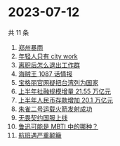 # 2023-07-12

共 11 条

<!-- BEGIN -->
<!-- 最后更新时间 Wed Jul 12 2023 12:09:39 GMT+0800 (China Standard Time) -->

1. [郑州暴雨](https://www.zhihu.com/search?q=%E9%83%91%E5%B7%9E%E6%9A%B4%E9%9B%A8)
1. [年轻人只有 city work](https://www.zhihu.com/search?q=%E5%B9%B4%E8%BD%BB%E4%BA%BA%E5%8F%AA%E6%9C%89%20city%20work)
1. [离职后怎么退出工作群](https://www.zhihu.com/search?q=%E7%A6%BB%E8%81%8C%E5%90%8E%E6%80%8E%E4%B9%88%E9%80%80%E5%87%BA%E5%B7%A5%E4%BD%9C%E7%BE%A4)
1. [海贼王 1087 话情报](https://www.zhihu.com/search?q=%E6%B5%B7%E8%B4%BC%E7%8E%8B%201087%20%E8%AF%9D%E6%83%85%E6%8A%A5)
1. [宝格丽官网疑把台湾列为国家](https://www.zhihu.com/search?q=%E5%AE%9D%E6%A0%BC%E4%B8%BD%E5%AE%98%E7%BD%91%E7%96%91%E6%8A%8A%E5%8F%B0%E6%B9%BE%E5%88%97%E4%B8%BA%E5%9B%BD%E5%AE%B6)
1. [上半年社融规模增量 21.55 万亿元](https://www.zhihu.com/search?q=%E4%B8%8A%E5%8D%8A%E5%B9%B4%E7%A4%BE%E8%9E%8D%E8%A7%84%E6%A8%A1%E5%A2%9E%E9%87%8F%2021.55%20%E4%B8%87%E4%BA%BF%E5%85%83)
1. [上半年人民币存款增加 20.1 万亿元](https://www.zhihu.com/search?q=%E4%B8%8A%E5%8D%8A%E5%B9%B4%E4%BA%BA%E6%B0%91%E5%B8%81%E5%AD%98%E6%AC%BE%E5%A2%9E%E5%8A%A0%2020.1%20%E4%B8%87%E4%BA%BF%E5%85%83)
1. [朱雀二号运载火箭发射成功](https://www.zhihu.com/search?q=%E6%9C%B1%E9%9B%80%E4%BA%8C%E5%8F%B7%E8%BF%90%E8%BD%BD%E7%81%AB%E7%AE%AD%E5%8F%91%E5%B0%84%E6%88%90%E5%8A%9F)
1. [无畏契约国服上线](https://www.zhihu.com/search?q=%E6%97%A0%E7%95%8F%E5%A5%91%E7%BA%A6%E5%9B%BD%E6%9C%8D%E4%B8%8A%E7%BA%BF)
1. [鲁迅可能是 MBTI 中的哪种？](https://www.zhihu.com/search?q=%E9%B2%81%E8%BF%85%E5%8F%AF%E8%83%BD%E6%98%AF%20MBTI%20%E4%B8%AD%E7%9A%84%E5%93%AA%E7%A7%8D%EF%BC%9F)
1. [航班遇严重颠簸](https://www.zhihu.com/search?q=%E8%88%AA%E7%8F%AD%E9%81%87%E4%B8%A5%E9%87%8D%E9%A2%A0%E7%B0%B8)

<!-- END -->
